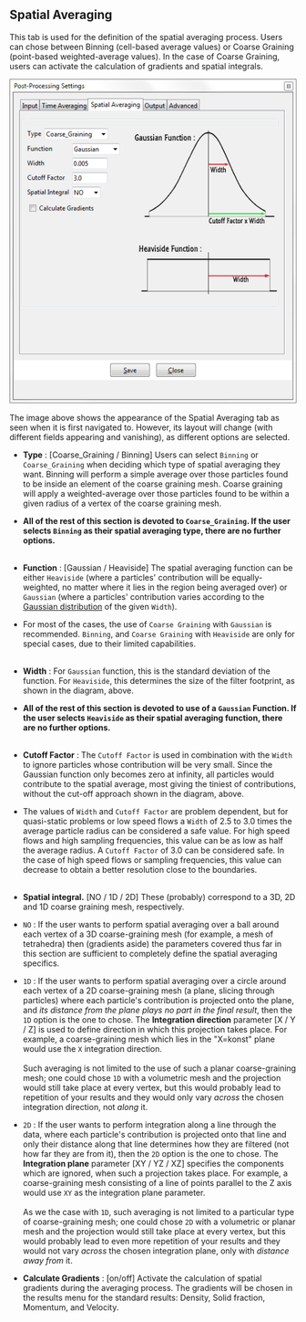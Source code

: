 ## Spatial Averaging

This tab is used for the definition of the spatial averaging process. Users can chose between
Binning (cell-based average values) or Coarse Graining (point-based weighted-average values). In the case
of Coarse Graining, users can activate the calculation of gradients and spatial integrals.

![Post-Processing Settings: Spatial Averaging](img/postProSettingsSpatialTab.png)

The image above shows the appearance of the Spatial Averaging tab as seen when it is first navigated to.  However, its layout will change (with different fields appearing and vanishing), as different options are selected. 

* **Type** : [Coarse_Graining / Binning] Users can select `Binning` or `Coarse_Graining` when deciding which type of spatial averaging they want. Binning will perform a simple average over those particles found to be inside an element of the coarse graining mesh.  Coarse graining will apply a weighted-average over those particles found to be within a given radius of a vertex of the coarse graining mesh.
  
 - **All of the rest of this section is devoted to `Coarse_Graining`.  If the user selects `Binning` as their spatial averaging type, there are no further options.** 
<br><br>

* **Function** : [Gaussian / Heaviside] The spatial averaging function can be either `Heaviside` (where a particles' contribution will be equally-weighted, no matter where it lies in the region being averaged over) or `Gaussian` (where a particles' contribution varies according to the [Gaussian distribution](https://en.wikipedia.org/wiki/Normal_distribution) of the given `Width`).

 - For most of the cases, the use of `Coarse Graining` with `Gaussian` is recommended. `Binning`, and `Coarse Graining` with `Heaviside` are only for special cases, due to their limited capabilities.
  <br><br>

* **Width** : For `Gaussian` function, this is the standard deviation of the function. For `Heaviside`, this determines the size of the filter footprint, as shown in the diagram, above.

 - **All of the rest of this section is devoted to use of a `Gaussian` Function.  If the user selects `Heaviside` as their spatial averaging function, there are no further options.** 
<br><br>

* **Cutoff Factor** : The `Cutoff Factor` is used in combination with the `Width` to ignore particles whose contribution will be very small.  Since the Gaussian function only becomes zero at infinity, all particles would contribute to the spatial average, most giving the tiniest of contributions, without the cut-off approach shown in the diagram, above.

 - The values of `Width` and `Cutoff Factor` are problem dependent, but for quasi-static problems or low speed flows a `Width` of 2.5 to 3.0 times the average particle radius can be considered a safe value. For high speed flows and high sampling frequencies, this value can be as low as half the average radius. A `Cutoff Factor` of 3.0 can be considered safe.  In the case of high speed flows or sampling frequencies, this value can decrease to obtain a better resolution close to the boundaries.
 <br><br>

* **Spatial integral.** [NO / 1D / 2D] These (probably) correspond to a 3D, 2D and 1D coarse graining mesh, respectively.

 - `NO` : If the user wants to perform spatial averaging over a ball around each vertex of a 3D coarse-graining mesh (for example, a mesh of tetrahedra) then (gradients aside) the parameters covered thus far in this section are sufficient to completely define the spatial averaging specifics.

 - `1D` : If the user wants to perform spatial averaging over a circle around each vertex of a 2D coarse-graining mesh (a plane, slicing through particles) where each particle's contribution is projected onto the plane, and *its distance from the plane plays no part in the final result*, then the `1D` option is the one to chose.  The **Integration direction** parameter [X / Y / Z] is used to define direction in which this projection takes place.  For example, a coarse-graining mesh which lies in the "X=konst" plane would use the `X` integration direction.
 <br><br>
 Such averaging is not limited to the use of such a planar coarse-graining mesh; one could chose `1D` with a volumetric mesh and the projection would still take place at every vertex, but this would probably lead to repetition of your results and they would only vary *across* the chosen integration direction, not *along* it.

 - `2D` : If the user wants to perform integration along a line through the data, where each particle's contribution is projected onto that line and only their distance along that line determines how they are filtered (not how far they are from it), then the `2D` option is the one to chose.  The **Integration plane** parameter [XY / YZ / XZ] specifies the components which are ignored, when such a projection takes place.  For example, a coarse-graining mesh consisting of a line of points parallel to the Z axis would use `XY` as the integration plane parameter.
<br><br>
 As we the case with `1D`, such averaging is not limited to a particular type of coarse-graining mesh; one could chose `2D` with a volumetric or planar mesh and the projection would still take place at every vertex, but this would probably lead to even more repetition of your results and they would not vary *across* the chosen integration plane, only with *distance away from* it.

* **Calculate Gradients** : [on/off] Activate the calculation of spatial gradients during the averaging process.  The gradients will be chosen in the results menu for the standard results: Density, Solid fraction, Momentum, and Velocity.
